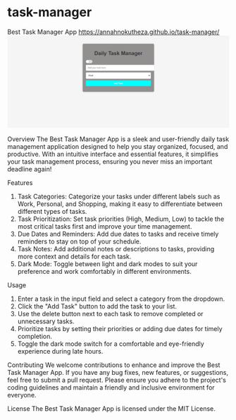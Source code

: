 # task-manager

Best Task Manager App
https://annahnokutheza.github.io/task-manager/
<img src="ScreenShot.png" alt="">

Overview
The Best Task Manager App is a sleek and user-friendly daily task management application designed to help you stay organized, focused, and productive. With an intuitive interface and essential features, it simplifies your task management process, ensuring you never miss an important deadline again!

Features
1. Task Categories: Categorize your tasks under different labels such as Work, Personal, and Shopping, making it easy to differentiate between different types of tasks.
2. Task Prioritization: Set task priorities (High, Medium, Low) to tackle the most critical tasks first and improve your time management.
3. Due Dates and Reminders: Add due dates to tasks and receive timely reminders to stay on top of your schedule.
4. Task Notes: Add additional notes or descriptions to tasks, providing more context and details for each task.
5. Dark Mode: Toggle between light and dark modes to suit your preference and work comfortably in different environments.

Usage
1. Enter a task in the input field and select a category from the dropdown.
2. Click the "Add Task" button to add the task to your list.
3. Use the delete button next to each task to remove completed or unnecessary tasks.
4. Prioritize tasks by setting their priorities or adding due dates for timely completion.
5. Toggle the dark mode switch for a comfortable and eye-friendly experience during late hours.

Contributing
We welcome contributions to enhance and improve the Best Task Manager App. If you have any bug fixes, new features, or suggestions, feel free to submit a pull request. Please ensure you adhere to the project's coding guidelines and maintain a friendly and inclusive environment for everyone.

License
The Best Task Manager App is licensed under the MIT License.
